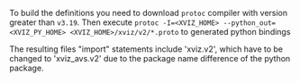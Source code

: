 To build the definitions you need to download `protoc` compiler with version greater than `v3.19`. Then execute
`protoc -I=<XVIZ_HOME> --python_out=<XVIZ_PY_HOME> <XVIZ_HOME>/xviz/v2/*.proto` to generated python bindings

The resulting files "import" statements include 'xviz.v2', which have to be changed to 'xviz_avs.v2' due to the
package name difference of the python package.
